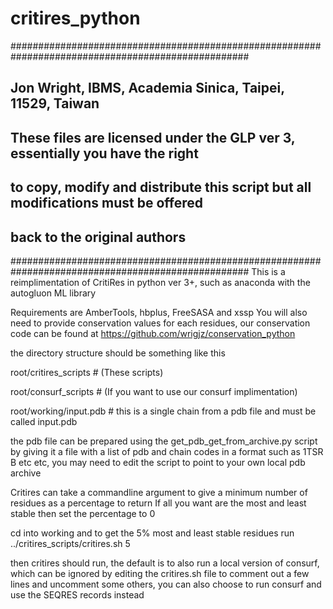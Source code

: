 # critires_python
###################################################################################################
## Jon Wright, IBMS, Academia Sinica, Taipei, 11529, Taiwan
## These files are licensed under the GLP ver 3, essentially you have the right
## to copy, modify and distribute this script but all modifications must be offered
## back to the original authors
###################################################################################################
This is a reimplimentation of CritiRes in python ver 3+, such as anaconda with the autogluon ML library

Requirements are AmberTools, hbplus, FreeSASA and xssp
You will also need to provide conservation values for each residues, our conservation code
can be found at https://github.com/wrigjz/conservation_python

the directory structure should be something like this

root/critires_scripts # (These scripts)

root/consurf_scripts # (If you want to use our consurf implimentation)

root/working/input.pdb # this is a single chain from a pdb file and must be called input.pdb

the pdb file can be prepared using the get_pdb_get_from_archive.py script by giving it a file with a list of pdb and chain codes in a format such as 1TSR B etc etc, you may need to edit the script to point to your own local pdb archive

Critires can take a commandline argument to give a minimum number of residues as a percentage to return
If all you want are the most and least stable then set the percentage to 0

cd into working and to get the 5% most and least stable residues run
        ../critires_scripts/critires.sh 5

then critires should run, the default is to also run a local version of consurf,  which can be ignored by editing the critires.sh file to comment out a few lines and uncomment some others, you can also choose to run consurf and use the SEQRES records instead
